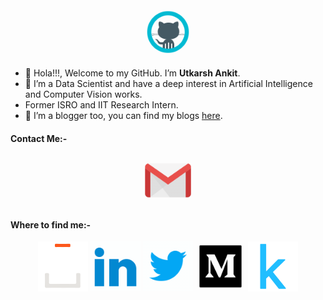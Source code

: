 <p align="center">
  <a href="https://github.com/utk-ink"><img src="./github.gif" height="80px" width="80px" alt="GitHub"></a>
</p>

- 👋 Hola!!!, Welcome to my GitHub. I’m **Utkarsh Ankit**.
- 👀 I’m a Data Scientist and have a deep interest in Artificial Intelligence and Computer Vision works.
- Former ISRO and IIT Research Intern.
- 🌱 I’m a blogger too, you can find my blogs [here](https://medium.com/@utkarsh.ankit09).

<h4> Contact Me:- </h4>
<p align="center">
  <a href="mailto:utkarsh.ankit09@gmail.com"><img src="./gmail.gif" height="80px" width="80px" alt="Gmail" ></a>
</p> 

<h4> Where to find me:- </h4> 
<p align="center">
  <a href="https://stackoverflow.com/users/9935075/utkarsh-ankit"><img src="./stackoverflow.gif" height="80px" width="80px" alt="Stack Overflow"></a>
  <a href="https://www.linkedin.com/in/utkarsh-ankit-802171181/"><img src="./linkedin.gif" height="80px" width="80px" alt="LinkedIn"></a>
  <a href="https://twitter.com/UttsPutts"><img src="./twitter.gif" height="80px" width="80px" alt="Twitter"></a>
  <a href="https://medium.com/@utkarsh.ankit09"><img src="./medium.gif" height="80px" width="80px" alt="Medium"></a>
  <a href="https://www.kaggle.com/utkarshankit"><img src="./kaggle.png" height="80px" width="80px" alt="Kaggle"></a>
</p>

 <!---
utk-ink/utk-ink is a ✨ special ✨ repository because its `README.md` (this file) appears on your GitHub profile.
You can click the Preview link to take a look at your changes.
--->
